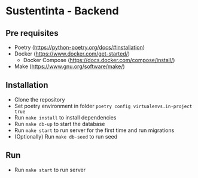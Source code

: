 # Sustentinta - Backend

## Pre requisites

- Poetry (https://python-poetry.org/docs/#installation)
- Docker (https://www.docker.com/get-started/)
  - Docker Compose (https://docs.docker.com/compose/install/)
- Make (https://www.gnu.org/software/make/)

## Installation

- Clone the repository
- Set poetry environment in folder `poetry config virtualenvs.in-project true`
- Run `make install` to install dependencies
- Run `make db-up` to start the database
- Run `make start` to run server for the first time and run migrations
- (Optionally) Run `make db-seed` to run seed

## Run

- Run `make start` to run server
